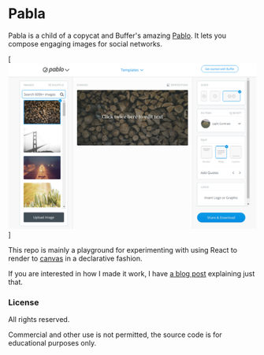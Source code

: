 # Pabla

Pabla is a child of a copycat and Buffer's amazing [Pablo](https://pablo.buffer.com/app).
It lets you compose engaging images for social networks.

[![](pabla.png)]

This repo is mainly a playground for experimenting with using React to render to [canvas](https://developer.mozilla.org/en-US/docs/Web/API/Canvas_API) in a declarative fashion.

If you are interested in how I made it work, I have [a blog post](http://goshakkk.name/react-custom-renderers/) explaining just that.

### License

All rights reserved.

Commercial and other use is not permitted, the source code is for educational purposes only.
